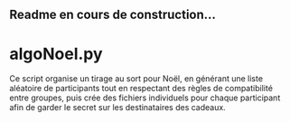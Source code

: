 ## Readme en cours de construction...

# algoNoel.py
Ce script organise un tirage au sort pour Noël, en générant une liste aléatoire de participants tout en respectant des règles de compatibilité entre groupes, puis crée des fichiers individuels pour chaque participant afin de garder le secret sur les destinataires des cadeaux.
